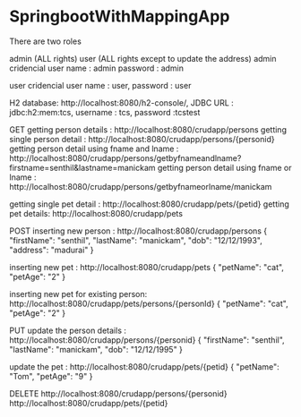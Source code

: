 # SpringbootWithMappingApp


There are two roles

admin (ALL rights)
user (ALL rights except to update the address)
admin cridencial user name : admin password : admin

user cridencial user name : user, password : user

H2 database: http://localhost:8080/h2-console/,
 JDBC URL : jdbc:h2:mem:tcs,
 username : tcs,
 password :tcstest

GET getting person details : http://localhost:8080/crudapp/persons 
getting single person detail : http://localhost:8080/crudapp/persons/{personid}
getting person detail using fname and lname : http://localhost:8080/crudapp/persons/getbyfnameandlname?firstname=senthil&lastname=manickam 
getting person detail using fname or lname : http://localhost:8080/crudapp/persons/getbyfnameorlname/manickam


getting single pet detail : http://localhost:8080/crudapp/pets/{petid}
getting pet details: http://localhost:8080/crudapp/pets


POST 
inserting new person : http://localhost:8080/crudapp/persons 
{
        "firstName": "senthil",
        "lastName": "manickam",
        "dob": "12/12/1993",
        "address": "madurai"
}


inserting new pet : http://localhost:8080/crudapp/pets
{ "petName": "cat", "petAge": "2" }


inserting new pet for existing person: http://localhost:8080/crudapp/pets/persons/{personId}
{ "petName": "cat", "petAge": "2" }


PUT update the person details : http://localhost:8080/crudapp/persons/{personid} 
{ "firstName": "senthil", "lastName": "manickam", "dob": "12/12/1995" }

update the pet : http://localhost:8080/crudapp/pets/{petid}
 { "petName": "Tom", "petAge": "9" }

 
DELETE 
http://localhost:8080/crudapp/persons/{personid} 
http://localhost:8080/crudapp/pets/{petid}